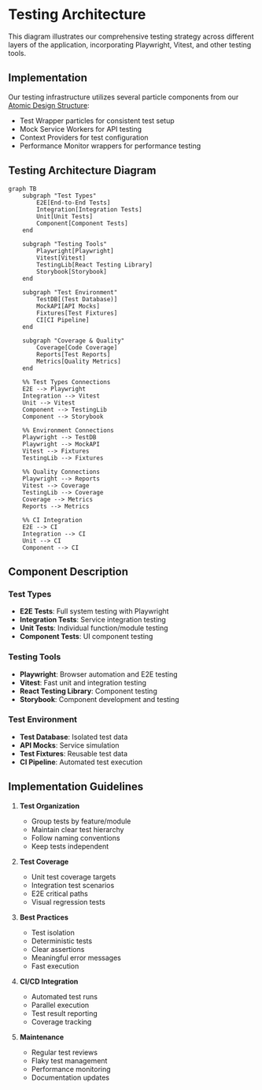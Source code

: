 # Testing Architecture

This diagram illustrates our comprehensive testing strategy across different layers of the application, incorporating Playwright, Vitest, and other testing tools.

## Implementation

Our testing infrastructure utilizes several particle components from our [Atomic Design Structure](../components/atomic-design.md#particles):

- Test Wrapper particles for consistent test setup
- Mock Service Workers for API testing
- Context Providers for test configuration
- Performance Monitor wrappers for performance testing

## Testing Architecture Diagram

```mermaid
graph TB
    subgraph "Test Types"
        E2E[End-to-End Tests]
        Integration[Integration Tests]
        Unit[Unit Tests]
        Component[Component Tests]
    end

    subgraph "Testing Tools"
        Playwright[Playwright]
        Vitest[Vitest]
        TestingLib[React Testing Library]
        Storybook[Storybook]
    end

    subgraph "Test Environment"
        TestDB[(Test Database)]
        MockAPI[API Mocks]
        Fixtures[Test Fixtures]
        CI[CI Pipeline]
    end

    subgraph "Coverage & Quality"
        Coverage[Code Coverage]
        Reports[Test Reports]
        Metrics[Quality Metrics]
    end

    %% Test Types Connections
    E2E --> Playwright
    Integration --> Vitest
    Unit --> Vitest
    Component --> TestingLib
    Component --> Storybook

    %% Environment Connections
    Playwright --> TestDB
    Playwright --> MockAPI
    Vitest --> Fixtures
    TestingLib --> Fixtures

    %% Quality Connections
    Playwright --> Reports
    Vitest --> Coverage
    TestingLib --> Coverage
    Coverage --> Metrics
    Reports --> Metrics

    %% CI Integration
    E2E --> CI
    Integration --> CI
    Unit --> CI
    Component --> CI
```

## Component Description

### Test Types

- **E2E Tests**: Full system testing with Playwright
- **Integration Tests**: Service integration testing
- **Unit Tests**: Individual function/module testing
- **Component Tests**: UI component testing

### Testing Tools

- **Playwright**: Browser automation and E2E testing
- **Vitest**: Fast unit and integration testing
- **React Testing Library**: Component testing
- **Storybook**: Component development and testing

### Test Environment

- **Test Database**: Isolated test data
- **API Mocks**: Service simulation
- **Test Fixtures**: Reusable test data
- **CI Pipeline**: Automated test execution

## Implementation Guidelines

1. **Test Organization**

   - Group tests by feature/module
   - Maintain clear test hierarchy
   - Follow naming conventions
   - Keep tests independent

2. **Test Coverage**

   - Unit test coverage targets
   - Integration test scenarios
   - E2E critical paths
   - Visual regression tests

3. **Best Practices**

   - Test isolation
   - Deterministic tests
   - Clear assertions
   - Meaningful error messages
   - Fast execution

4. **CI/CD Integration**

   - Automated test runs
   - Parallel execution
   - Test result reporting
   - Coverage tracking

5. **Maintenance**
   - Regular test reviews
   - Flaky test management
   - Performance monitoring
   - Documentation updates
